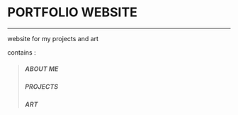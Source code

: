 # PORTFOLIO WEBSITE

---

website for my projects and art

contains :
>##### ABOUT ME 
>##### PROJECTS
>##### ART